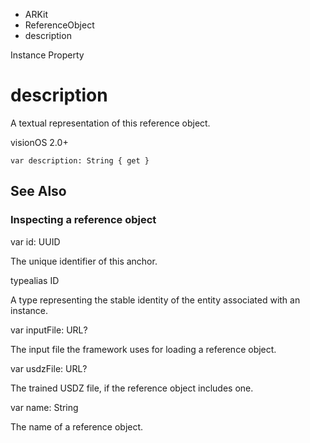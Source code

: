 

- ARKit
- ReferenceObject
-  description 

Instance Property

# description

A textual representation of this reference object.

visionOS 2.0+

``` source
var description: String { get }
```

## See Also

### Inspecting a reference object

var id: UUID

The unique identifier of this anchor.

typealias ID

A type representing the stable identity of the entity associated with an instance.

var inputFile: URL?

The input file the framework uses for loading a reference object.

var usdzFile: URL?

The trained USDZ file, if the reference object includes one.

var name: String

The name of a reference object.

